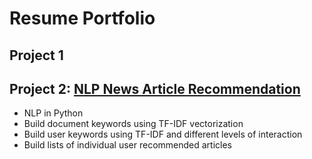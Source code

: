 # Resume Portfolio
## Project 1
## Project 2: [NLP News Article Recommendation](https://github.com/RHendoDS/NLP_News_Recommendation)
- NLP in Python
- Build document keywords using TF-IDF vectorization
- Build user keywords using TF-IDF and different levels of interaction
- Build lists of individual user recommended articles
